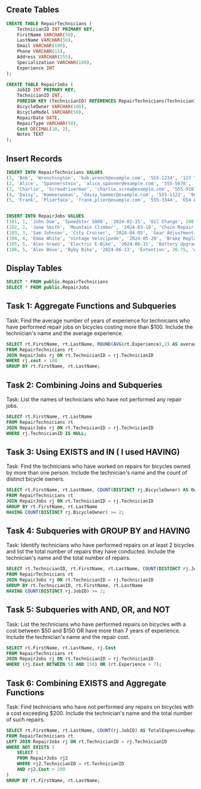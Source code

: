 ## Create Tables
```SQL
CREATE TABLE RepairTechnicians (
    TechnicianID INT PRIMARY KEY,
    FirstName VARCHAR(50),
    LastName VARCHAR(50),
    Email VARCHAR(100),
    Phone VARCHAR(15),
    Address VARCHAR(255),
    Specialization VARCHAR(100),
    Experience INT
);

CREATE TABLE RepairJobs (
    JobID INT PRIMARY KEY,
    TechnicianID INT,
    FOREIGN KEY (TechnicianID) REFERENCES RepairTechnicians(TechnicianID),
    BicycleOwner VARCHAR(100),
    BicycleModel VARCHAR(50),
    RepairDate DATE,
    RepairType VARCHAR(50),
    Cost DECIMAL(10, 2),
    Notes TEXT
);
```
## Insert Records
```SQL
INSERT INTO RepairTechnicians VALUES
(1, 'Bob', 'Wrenchington', 'bob.wrench@example.com', '555-1234', '123 Tool Lane, Nutsville', 'Flat Tires', 5),
(2, 'Alice', 'Spannerstein', 'alice.spanner@example.com', '555-5678', '456 Socket Street, Boltburgh', 'Rusty Chains', 7),
(3, 'Charlie', 'Screwdriverman', 'charlie.screw@example.com', '555-9101', '789 Nut Avenue, Screwsville', 'Broken Gears', 3),
(4, 'Daisy', 'Hammerwoman', 'daisy.hammer@example.com', '555-1122', '987 Nail Road, Hammerstown', 'Loose Brakes', 8),
(5, 'Frank', 'Plierface', 'frank.plier@example.com', '555-3344', '654 Wrench Way, Plierville', 'Squeaky Pedals', 6);


INSERT INTO RepairJobs VALUES
(101, 1, 'John Doe', 'Speedster 5000', '2024-02-15', 'Oil Change', 200.50, 'Replaced oil with WD-40, now it runs like a dream!'),
(102, 2, 'Jane Smith', 'Mountain Climber', '2024-03-10', 'Chain Repair', 105.75, 'Applied love and care to the rusty chain, good as new!'),
(103, 3, 'Sam Johnson', 'City Cruiser', '2024-04-05', 'Gear Adjustment', 30.00, 'Realigned gears; now shifts smoother than butter'),
(104, 4, 'Emma White', 'Vintage Velocipede', '2024-05-20', 'Brake Replacement', 40.25, 'Installed turbo brakes; bicycle now stops on a dime!'),
(105, 5, 'Alex Green', 'Electric E-Bike', '2024-06-15', 'Battery Upgrade', 500.75, 'Installed a flux capacitor for infinite biking power!'),
(106, 5, 'Alex Böue', 'Byby Bike', '2024-06-13', 'Extention', 30.75, 'wow Blink Blink');
```
## Display Tables
```SQL
SELECT * FROM public.RepairTechnicians
SELECT * FROM public.RepairJobs
```
## Task 1: Aggregate Functions and Subqueries
Task: Find the average number of years of experience for technicians who have performed repair jobs on bicycles costing
more than $100. Include the technician's name and the average experience.
```SQL
SELECT rt.FirstName, rt.LastName, ROUND(AVG(rt.Experience),2) AS average_experience 
FROM RepairTechnicians rt
JOIN RepairJobs rj ON rt.TechnicianID = rj.TechnicianID
WHERE rj.cost > 100
GROUP BY rt.FirstName, rt.LastName;
```
## Task 2: Combining Joins and Subqueries
Task: List the names of technicians who have not performed any repair jobs.
```SQL
SELECT rt.FirstName, rt.LastName
FROM RepairTechnicians rt
JOIN RepairJobs rj ON rt.TechnicianID = rj.TechnicianID
WHERE rj.TechnicianID IS NULL;
```
## Task 3: Using EXISTS and IN ( I used HAVING)
Task: Find the technicians who have worked on repairs for bicycles owned by more than one person. Include the technician's name 
and the count of distinct bicycle owners.
```SQL
SELECT rt.FirstName, rt.LastName, COUNT(DISTINCT rj.BicycleOwner) AS OwnerCount
FROM RepairTechnicians rt
JOIN RepairJobs rj ON rt.TechnicianID = rj.TechnicianID
GROUP BY rt.FirstName, rt.LastName
HAVING COUNT(DISTINCT rj.BicycleOwner) >= 2;
```
## Task 4: Subqueries with GROUP BY and HAVING
Task: Identify technicians who have performed repairs on at least 2 bicycles and list the total number of repairs they have conducted.
Include the technician's name and the total number of repairs.
```SQL
SELECT rt.TechnicianID, rt.FirstName, rt.LastName, COUNT(DISTINCT rj.JobID) AS OwnerCount
FROM RepairTechnicians rt
JOIN RepairJobs rj ON rt.TechnicianID = rj.TechnicianID
GROUP BY rt.TechnicianID, rt.FirstName, rt.LastName
HAVING COUNT(DISTINCT rj.JobID) >= 2;
```
## Task 5: Subqueries with AND, OR, and NOT
Task: List the technicians who have performed repairs on bicycles with a cost between $50 and $150 OR have more than 7 years of experience. 
Include the technician's name and the repair cost.
```SQL
SELECT rt.FirstName, rt.LastName, rj.Cost
FROM RepairTechnicians rt
JOIN RepairJobs rj ON rt.TechnicianID = rj.TechnicianID
WHERE (rj.Cost BETWEEN 50 AND 150) OR (rt.Experience > 7);
```
## Task 6: Combining EXISTS and Aggregate Functions
Task: Find technicians who have not performed any repairs on bicycles with a cost exceeding $200. 
Include the technician's name and the total number of such repairs.
```SQL
SELECT rt.FirstName, rt.LastName, COUNT(rj.JobID) AS TotalExpensiveRepairs
FROM RepairTechnicians rt
LEFT JOIN RepairJobs rj ON rt.TechnicianID = rj.TechnicianID
WHERE NOT EXISTS (
    SELECT 1
    FROM RepairJobs rj2
    WHERE rj2.TechnicianID = rt.TechnicianID
    AND rj2.Cost > 200
)
GROUP BY rt.FirstName, rt.LastName;
